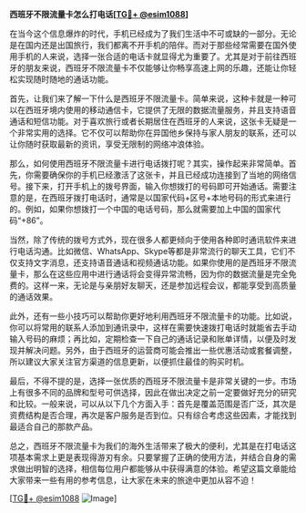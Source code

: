 **西班牙不限流量卡怎么打电话[[TG💪+ @esim1088](https://t.me/s/esim1088)]**

在当今这个信息爆炸的时代，手机已经成为了我们生活中不可或缺的一部分。无论是在国内还是出国旅行，我们都离不开手机的陪伴。而对于那些经常需要在国外使用手机的人来说，选择一张合适的电话卡就显得尤为重要了。尤其是对于前往西班牙的朋友来说，西班牙不限流量卡不仅能够让你畅享高速上网的乐趣，还能让你轻松实现随时随地的通话功能。

首先，让我们来了解一下什么是西班牙不限流量卡。简单来说，这种卡就是一种可以在西班牙境内使用的移动通信卡，它提供了无限的数据流量服务，并且支持语音通话和短信功能。对于喜欢旅行或者长期居住在西班牙的人来说，这张卡无疑是一个非常实用的选择。它不仅可以帮助你在异国他乡保持与家人朋友的联系，还可以让你随时获取最新的资讯，享受无限制的网络冲浪体验。

那么，如何使用西班牙不限流量卡进行电话拨打呢？其实，操作起来非常简单。首先，你需要确保你的手机已经激活了这张卡，并且已经成功连接到了当地的网络信号。接下来，打开手机上的拨号界面，输入你想拨打的号码即可开始通话。需要注意的是，在西班牙拨打电话时，通常是以国家代码+区号+本地号码的形式来进行的。例如，如果你想拨打一个中国的电话号码，那么就需要加上中国的国家代码“+86”。

当然，除了传统的拨号方式外，现在很多人都更倾向于使用各种即时通讯软件来进行电话沟通。比如微信、WhatsApp、Skype等都是非常流行的聊天工具，它们不仅支持文字消息，还支持语音通话和视频通话功能。如果你使用的是西班牙不限流量卡，那么在这些应用中进行通话将会变得异常流畅，因为你的数据流量是完全免费的。这样一来，无论是与亲朋好友聊天，还是参加远程会议，都能享受到高质量的通话效果。

此外，还有一些小技巧可以帮助你更好地利用西班牙不限流量卡的功能。比如说，你可以将常用的联系人添加到通讯录中，这样在需要快速拨打电话时就能省去手动输入号码的麻烦；再比如，定期检查一下自己的通话记录和账单详情，以便及时发现并解决问题。另外，由于西班牙的运营商可能会推出一些优惠活动或套餐调整，所以建议大家关注官方渠道的信息更新，以便抓住最佳的购买时机。

最后，不得不提的是，选择一张优质的西班牙不限流量卡是非常关键的一步。市场上有很多不同的品牌和型号可供选择，因此在做出决定之前一定要做好充分的研究和比较。一般来说，可以从以下几个方面入手：首先是覆盖范围是否广泛，其次是资费结构是否合理，再次是客户服务是否到位。只有综合考虑这些因素，才能找到最适合自己的那款产品。

总之，西班牙不限流量卡为我们的海外生活带来了极大的便利，尤其是在打电话这项基本需求上更是表现得游刃有余。只要掌握了正确的使用方法，并结合自身的需求做出明智的选择，相信每位用户都能够从中获得满意的体验。希望这篇文章能给大家带来一些有用的参考信息，让大家在未来的旅途中更加从容不迫！

[[TG💪+ @esim1088](https://t.me/s/esim1088) ![Image](https://i.postimg.cc/4NQfJmqS/Snipaste-2025-05-13-00-14-12.png)]